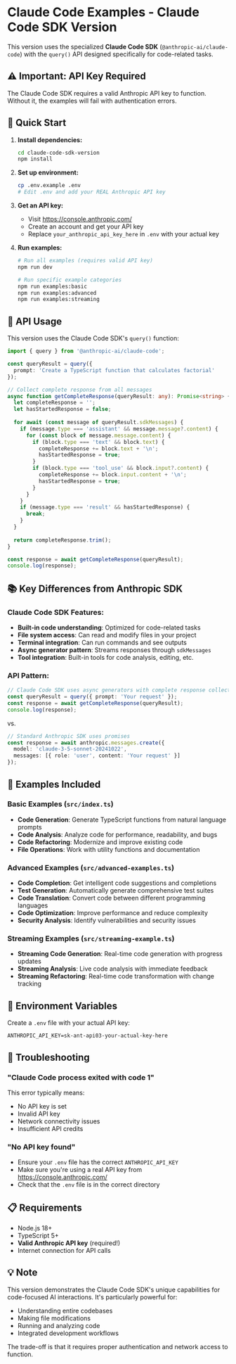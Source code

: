# Claude Code Examples - Claude Code SDK Version

This version uses the specialized **Claude Code SDK** (`@anthropic-ai/claude-code`) with the `query()` API designed specifically for code-related tasks.

## ⚠️ Important: API Key Required

The Claude Code SDK requires a valid Anthropic API key to function. Without it, the examples will fail with authentication errors.

## 🚀 Quick Start

1. **Install dependencies:**
   ```bash
   cd claude-code-sdk-version
   npm install
   ```

2. **Set up environment:**
   ```bash
   cp .env.example .env
   # Edit .env and add your REAL Anthropic API key
   ```

3. **Get an API key:**
   - Visit https://console.anthropic.com/
   - Create an account and get your API key
   - Replace `your_anthropic_api_key_here` in `.env` with your actual key

4. **Run examples:**
   ```bash
   # Run all examples (requires valid API key)
   npm run dev

   # Run specific example categories
   npm run examples:basic
   npm run examples:advanced
   npm run examples:streaming
   ```

## 🔧 API Usage

This version uses the Claude Code SDK's `query()` function:

```typescript
import { query } from '@anthropic-ai/claude-code';

const queryResult = query({
  prompt: 'Create a TypeScript function that calculates factorial'
});

// Collect complete response from all messages
async function getCompleteResponse(queryResult: any): Promise<string> {
  let completeResponse = '';
  let hasStartedResponse = false;
  
  for await (const message of queryResult.sdkMessages) {
    if (message.type === 'assistant' && message.message?.content) {
      for (const block of message.message.content) {
        if (block.type === 'text' && block.text) {
          completeResponse += block.text + '\n';
          hasStartedResponse = true;
        }
        if (block.type === 'tool_use' && block.input?.content) {
          completeResponse += block.input.content + '\n';
          hasStartedResponse = true;
        }
      }
    }
    if (message.type === 'result' && hasStartedResponse) {
      break;
    }
  }
  
  return completeResponse.trim();
}

const response = await getCompleteResponse(queryResult);
console.log(response);
```

## 📚 Key Differences from Anthropic SDK

### Claude Code SDK Features:
- **Built-in code understanding**: Optimized for code-related tasks
- **File system access**: Can read and modify files in your project
- **Terminal integration**: Can run commands and see outputs
- **Async generator pattern**: Streams responses through `sdkMessages`
- **Tool integration**: Built-in tools for code analysis, editing, etc.

### API Pattern:
```typescript
// Claude Code SDK uses async generators with complete response collection
const queryResult = query({ prompt: 'Your request' });
const response = await getCompleteResponse(queryResult);
console.log(response);
```

vs.

```typescript
// Standard Anthropic SDK uses promises
const response = await anthropic.messages.create({
  model: 'claude-3-5-sonnet-20241022',
  messages: [{ role: 'user', content: 'Your request' }]
});
```

## 🎯 Examples Included

### Basic Examples (`src/index.ts`)
- **Code Generation**: Generate TypeScript functions from natural language prompts
- **Code Analysis**: Analyze code for performance, readability, and bugs
- **Code Refactoring**: Modernize and improve existing code
- **File Operations**: Work with utility functions and documentation

### Advanced Examples (`src/advanced-examples.ts`)
- **Code Completion**: Get intelligent code suggestions and completions
- **Test Generation**: Automatically generate comprehensive test suites
- **Code Translation**: Convert code between different programming languages
- **Code Optimization**: Improve performance and reduce complexity
- **Security Analysis**: Identify vulnerabilities and security issues

### Streaming Examples (`src/streaming-example.ts`)
- **Streaming Code Generation**: Real-time code generation with progress updates
- **Streaming Analysis**: Live code analysis with immediate feedback
- **Streaming Refactoring**: Real-time code transformation with change tracking

## 🔑 Environment Variables

Create a `.env` file with your actual API key:

```env
ANTHROPIC_API_KEY=sk-ant-api03-your-actual-key-here
```

## 🚨 Troubleshooting

### "Claude Code process exited with code 1"
This error typically means:
- No API key is set
- Invalid API key
- Network connectivity issues
- Insufficient API credits

### "No API key found"
- Ensure your `.env` file has the correct `ANTHROPIC_API_KEY`
- Make sure you're using a real API key from https://console.anthropic.com/
- Check that the `.env` file is in the correct directory

## 📋 Requirements

- Node.js 18+
- TypeScript 5+
- **Valid Anthropic API key** (required!)
- Internet connection for API calls

## 💡 Note

This version demonstrates the Claude Code SDK's unique capabilities for code-focused AI interactions. It's particularly powerful for:
- Understanding entire codebases
- Making file modifications
- Running and analyzing code
- Integrated development workflows

The trade-off is that it requires proper authentication and network access to function.